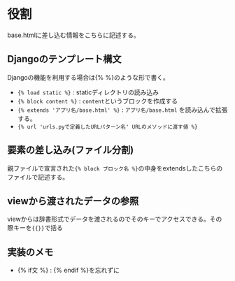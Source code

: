 # 役割
base.htmlに差し込む情報をこちらに記述する。

## Djangoのテンプレート構文
Djangoの機能を利用する場合は{% %}のような形で書く。
- `{% load static %}` : staticディレクトリの読み込み
- `{% block content %}` : `content`というブロックを作成する
- `{% extends 'アプリ名/base.html' %}` : `アプリ名/base.html` を読み込んで拡張する。
- `{% url 'urls.pyで定義したURLパターン名' URLのメソッドに渡す値 %}`

## 要素の差し込み(ファイル分割)
親ファイルで宣言された`{% block ブロック名 %}`の中身をextendsしたこちらのファイルで記述する。

## viewから渡されたデータの参照
viewからは辞書形式でデータを渡されるのでそのキーでアクセスできる。その際キーを`{{}}`で括る

## 実装のメモ
- {% if文 %} : {% endif %}を忘れずに